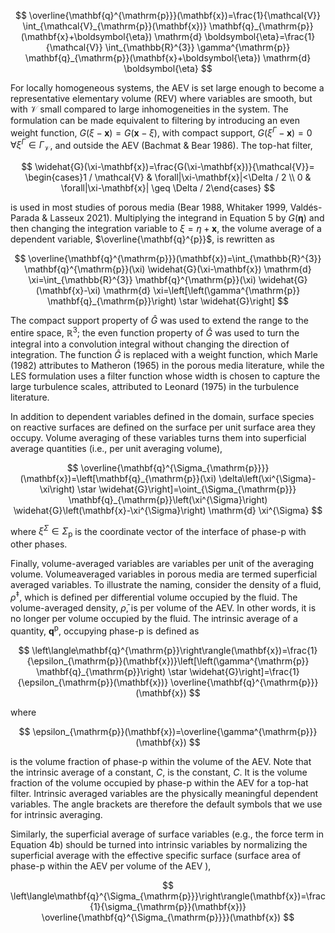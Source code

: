 $$
\overline{\mathbf{q}^{\mathrm{p}}}(\mathbf{x})=\frac{1}{\mathcal{V}} \int_{\mathcal{V}_{\mathrm{p}}(\mathbf{x})} \mathbf{q}_{\mathrm{p}}(\mathbf{x}+\boldsymbol{\eta}) \mathrm{d} \boldsymbol{\eta}=\frac{1}{\mathcal{V}} \int_{\mathbb{R}^{3}} \gamma^{\mathrm{p}} \mathbf{q}_{\mathrm{p}}(\mathbf{x}+\boldsymbol{\eta}) \mathrm{d} \boldsymbol{\eta}
$$

For locally homogeneous systems, the AEV is set large enough to become a representative elementary volume (REV) where variables are smooth, but with $\mathcal{V}$ small compared to large inhomogeneities in the system. The formulation can be made equivalent to filtering by introducing an even weight function, $G(\xi-\mathbf{x})=G(\mathbf{x}-\xi)$, with compact support, $G\left(\xi^{\Gamma}-\mathbf{x}\right)=0 \quad \forall \xi^{\Gamma} \in \Gamma_{\mathcal{V}}$, and outside the AEV (Bachmat \& Bear 1986). The top-hat filter,

$$
\widehat{G}(\xi-\mathbf{x})=\frac{G(\xi-\mathbf{x})}{\mathcal{V}}= \begin{cases}1 / \mathcal{V} & \forall|\xi-\mathbf{x}|<\Delta / 2 \\ 0 & \forall|\xi-\mathbf{x}| \geq \Delta / 2\end{cases}
$$

is used in most studies of porous media (Bear 1988, Whitaker 1999, Valdés-Parada \& Lasseux 2021). Multiplying the integrand in Equation 5 by $G(\boldsymbol{\eta})$ and then changing the integration variable to $\xi=\eta+\mathbf{x}$, the volume average of a dependent variable, $\overline{\mathbf{q}^{p}}$, is rewritten as

$$
\overline{\mathbf{q}^{\mathrm{p}}}(\mathbf{x})=\int_{\mathbb{R}^{3}} \mathbf{q}^{\mathrm{p}}(\xi) \widehat{G}(\xi-\mathbf{x}) \mathrm{d} \xi=\int_{\mathbb{R}^{3}} \mathbf{q}^{\mathrm{p}}(\xi) \widehat{G}(\mathbf{x}-\xi) \mathrm{d} \xi=\left[\left(\gamma^{\mathrm{p}} \mathbf{q}_{\mathrm{p}}\right) \star \widehat{G}\right]
$$

The compact support property of $\widehat{G}$ was used to extend the range to the entire space, $\mathbb{R}^{3}$; the even function property of $\widehat{G}$ was used to turn the integral into a convolution integral without changing the direction of integration. The function $\widehat{G}$ is replaced with a weight function, which Marle (1982) attributes to Matheron (1965) in the porous media literature, while the LES formulation uses a filter function whose width is chosen to capture the large turbulence scales, attributed to Leonard (1975) in the turbulence literature.

In addition to dependent variables defined in the domain, surface species on reactive surfaces are defined on the surface per unit surface area they occupy. Volume averaging of these variables turns them into superficial average quantities (i.e., per unit averaging volume),

$$
\overline{\mathbf{q}^{\Sigma_{\mathrm{p}}}}(\mathbf{x})=\left[\mathbf{q}_{\mathrm{p}}(\xi) \delta\left(\xi^{\Sigma}-\xi\right) \star \widehat{G}\right]=\oint_{\Sigma_{\mathrm{p}}} \mathbf{q}_{\mathrm{p}}\left(\xi^{\Sigma}\right) \widehat{G}\left(\mathbf{x}-\xi^{\Sigma}\right) \mathrm{d} \xi^{\Sigma}
$$

where $\xi^{\Sigma} \in \Sigma_{\mathrm{p}}$ is the coordinate vector of the interface of phase-p with other phases.

Finally, volume-averaged variables are variables per unit of the averaging volume. Volumeaveraged variables in porous media are termed superficial averaged variables. To illustrate the naming, consider the density of a fluid, $\rho^{\ddagger}$, which is defined per differential volume occupied by the fluid. The volume-averaged density, $\bar{\rho}$, is per volume of the AEV. In other words, it is no longer per volume occupied by the fluid. The intrinsic average of a quantity, $\mathbf{q}^{\mathrm{p}}$, occupying phase-p is defined as

$$
\left\langle\mathbf{q}^{\mathrm{p}}\right\rangle(\mathbf{x})=\frac{1}{\epsilon_{\mathrm{p}}(\mathbf{x})}\left[\left(\gamma^{\mathrm{p}} \mathbf{q}_{\mathrm{p}}\right) \star \widehat{G}\right]=\frac{1}{\epsilon_{\mathrm{p}}(\mathbf{x})} \overline{\mathbf{q}^{\mathrm{p}}}(\mathbf{x})
$$

where

$$
\epsilon_{\mathrm{p}}(\mathbf{x})=\overline{\gamma^{\mathrm{p}}}(\mathbf{x})
$$

is the volume fraction of phase-p within the volume of the AEV. Note that the intrinsic average of a constant, $C$, is the constant, $C$. It is the volume fraction of the volume occupied by phase-p within the AEV for a top-hat filter. Intrinsic averaged variables are the physically meaningful dependent variables. The angle brackets are therefore the default symbols that we use for intrinsic averaging.

Similarly, the superficial average of surface variables (e.g., the force term in Equation 4b) should be turned into intrinsic variables by normalizing the superficial average with the effective specific surface (surface area of phase-p within the $\mathrm{AEV}$ per volume of the $\mathrm{AEV}$ ),

$$
\left\langle\mathbf{q}^{\Sigma_{\mathrm{p}}}\right\rangle(\mathbf{x})=\frac{1}{\sigma_{\mathrm{p}}(\mathbf{x})} \overline{\mathbf{q}^{\Sigma_{\mathrm{p}}}}(\mathbf{x})
$$